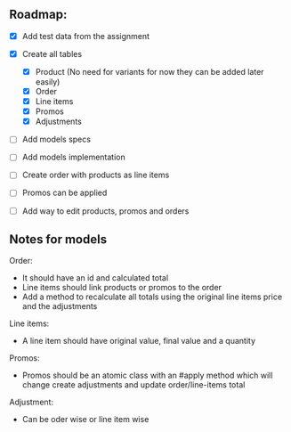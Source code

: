 ## Roadmap:
- [x] Add test data from the assignment
- [x] Create all tables
  - [x] Product (No need for variants for now they can be added later easily)
  - [x] Order
  - [x] Line items
  - [x] Promos
  - [x] Adjustments
- [ ] Add models specs
- [ ] Add models implementation
- [ ] Create order with products as line items
- [ ] Promos can be applied
- [ ] Add way to edit products, promos and orders


## Notes for models

Order:
- It should have an id and calculated total
- Line items should link products or promos to the order
- Add a method to recalculate all totals using the original line items price and the adjustments

Line items:
- A line item should have original value, final value and a quantity

Promos:
- Promos should be an atomic class with an #apply method which will change create adjustments and update order/line-items total

Adjustment:
- Can be oder wise or line item wise
